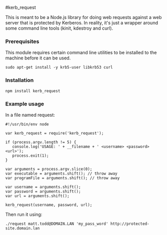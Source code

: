 #kerb_request

This is meant to be a Node.js library for doing web requests against a web server that is protected by Kerberos. In reality, it's just a wrapper around some command line tools (kinit, kdestroy and curl).

### Prerequisites
This module requires certain command line utilities to be installed to the machine before it can be used.

    sudo apt-get install -y krb5-user libkrb53 curl

### Installation

    npm install kerb_request

### Example usage
In a file named request:

    #!/usr/bin/env node

    var kerb_request = require('kerb_request');

    if (process.argv.length != 5) {
       console.log('USAGE: ' + __filename + ' <username> <password> <url>');
       process.exit(1);
    }

    var arguments = process.argv.slice(0);
    var executable = arguments.shift(); // throw away
    var programFile = arguments.shift(); // throw away

    var username = arguments.shift();
    var password = arguments.shift();
    var url = arguments.shift();

    kerb_request(username, password, url);
    
Then run it using:

    ./request matt.todd@DOMAIN.LAN 'my_pass_word' http://protected-site.domain.lan